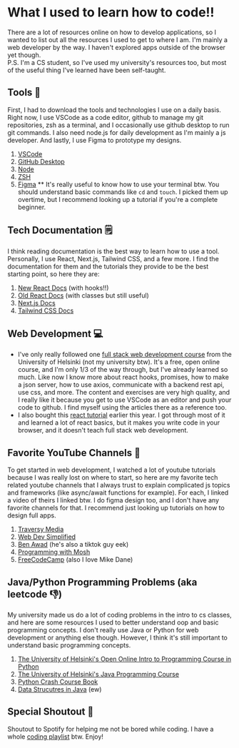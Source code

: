 # What I used to learn how to code!!
There are a lot of resources online on how to develop applications, so I wanted to list out all the resources I used to get to where I am. I'm mainly a web developer by the way. I haven't explored apps outside of the browser yet though.  
P.S. I'm a CS student, so I've used my university's resources too, but most of the useful thing I've learned have been self-taught.

## Tools 🔨
First, I had to download the tools and technologies I use on a daily basis. Right now, I use VSCode as a code editor, github to manage my git repositories, zsh as a terminal, and I occasionally use github desktop to run git commands. I also need node.js for daily development as I'm mainly a js developer. And lastly, I use Figma to prototype my designs.
1. [VSCode](https://code.visualstudio.com/)
2. [GitHub Desktop](https://desktop.github.com/)
3. [Node](https://nodejs.org/en/)
4. [ZSH](https://ohmyz.sh/)
5. [Figma](https://www.figma.com)
** It's really useful to know how to use your terminal btw. You should understand basic commands like `cd` and `touch`. I picked them up overtime, but I recommend looking up a tutorial if you're a complete beginner.

## Tech Documentation 🗒
I think reading documentation is the best way to learn how to use a tool. Personally, I use React, Next.js, Tailwind CSS, and a few more. I find the documentation for them and the tutorials they provide to be the best starting point, so here they are: 
1. [New React Docs](https://beta.reactjs.org/) (with hooks!!)
2. [Old React Docs](https://reactjs.org/docs/getting-started.html) (with classes but still useful)
3. [Next.js Docs](https://nextjs.org/)
4. [Tailwind CSS Docs](https://tailwindcss.com/)

## Web Development 💻
- I've only really followed one [full stack web development course](https://fullstackopen.com/en/) from the University of Helsinki (not my university btw). It's a free, open online course, and I'm only 1/3 of the way through, but I've already learned so much. Like now I know more about react hooks, promises, how to make a json server, how to use axios, communicate with a backend rest api, use css, and more. The content and exercises are very high quality, and I really like it because you get to use VSCode as an editor and push your code to github. I find myself using the articles there as a reference too.
- I also bought this [react tutorial](https://react-tutorial.app/) earlier this year. I got through most of it and learned a lot of react basics, but it makes you write code in your browser, and it doesn't teach full stack web development.

## Favorite YouTube Channels 📍
To get started in web development, I watched a lot of youtube tutorials because I was really lost on where to start, so here are my favorite tech related youtube channels that I always trust to explain complicated js topics and frameworks (like async/await functions for example). For each, I linked a video of theirs I linked btw. I do figma design too, and I don't have any favorite channels for that. I recommend just looking up tutorials on how to design full apps.
1. [Traversy Media](https://www.youtube.com/watch?v=w7ejDZ8SWv8)
2. [Web Dev Simplified](https://www.youtube.com/watch?v=O6P86uwfdR0)
3. [Ben Awad](https://www.youtube.com/watch?v=se72XMlG1Ro) (he's also a tiktok guy eek)
4. [Programming with Mosh](https://www.youtube.com/watch?v=W6NZfCO5SIk&t=422s)
5. [FreeCodeCamp](https://www.youtube.com/watch?v=rfscVS0vtbw) (also I love Mike Dane)

## Java/Python Programming Problems (aka leetcode 👎)
My university made us do a lot of coding problems in the intro to cs classes, and here are some resources I used to better understand oop and basic programming concepts. I don't really use Java or Python for web development or anything else though. However, I think it's still important to understand basic programming concepts.
1. [The University of Helsinki's Open Online Intro to Programming Course in Python](https://programming-21.mooc.fi/)
2. [The University of Helsinki's Java Programming Course](https://java-programming.mooc.fi/)
3. [Python Crash Course Book](https://www.amazon.com/Python-Crash-Course-2nd-Edition/dp/1593279280)
4. [Data Strucutres in Java](https://www.youtube.com/watch?v=BBpAmxU_NQo&t=1091s) (ew)

## Special Shoutout 🎼
Shoutout to Spotify for helping me not be bored while coding. I have a whole [coding playlist](https://open.spotify.com/playlist/1BMekmhdQIQF6g8n47duPg?si=38441ac60eed4fbd) btw. Enjoy!
